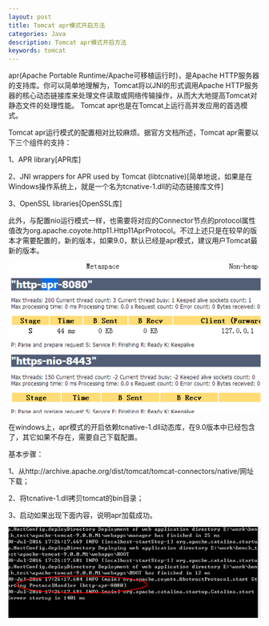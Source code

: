 ```yaml
---
layout: post
title: Tomcat apr模式开启方法
categories: Java
description: Tomcat apr模式开启方法
keywords: tomcat
---
```


apr(Apache Portable Runtime/Apache可移植运行时)，是Apache HTTP服务器的支持库。你可以简单地理解为，Tomcat将以JNI的形式调用Apache HTTP服务器的核心动态链接库来处理文件读取或网络传输操作，从而大大地提高Tomcat对静态文件的处理性能。 Tomcat apr也是在Tomcat上运行高并发应用的首选模式。

Tomcat apr运行模式的配置相对比较麻烦。据官方文档所述，Tomcat apr需要以下三个组件的支持：

1、APR library[APR库]

2、JNI wrappers for APR used by Tomcat (libtcnative)[简单地说，如果是在Windows操作系统上，就是一个名为tcnative-1.dll的动态链接库文件]

3、OpenSSL libraries[OpenSSL库]


此外，与配置nio运行模式一样，也需要将对应的Connector节点的protocol属性值改为org.apache.coyote.http11.Http11AprProtocol。不过上述只是在较早的版本才需要配置的，新的版本，如果9.0，默认已经是apr模式，建议用户Tomcat最新的版本。

![](/images/posts/tomcat-apr/1.png)

在windows上，apr模式的开启依赖tcnative-1.dll动态库，在9.0版本中已经包含了，其它如果不存在，需要自己下载配置。

基本步骤：

1、从http://archive.apache.org/dist/tomcat/tomcat-connectors/native/网址下载；

2、将tcnative-1.dll拷贝tomcat的bin目录；

3、启动如果出现下面内容，说明apr加载成功。

![](/images/posts/tomcat-apr/2.png)